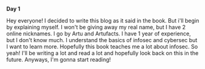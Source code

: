 **Day 1**

Hey everyone! I decided to write this blog as it said in the book. But i'll begin by explaining myself. I won't be giving away my real name, but I have 2 online nicknames. I go by Artu and Artufacts. I have 1 year of experience, but I don't know much. I understand the basics of infosec and cybersec but I want to learn more. Hopefully this book teaches me a lot about infosec. So yeah! I'll be writing a lot and read a lot and hopefully look back on this in the future. Anyways, I'm gonna start reading!
